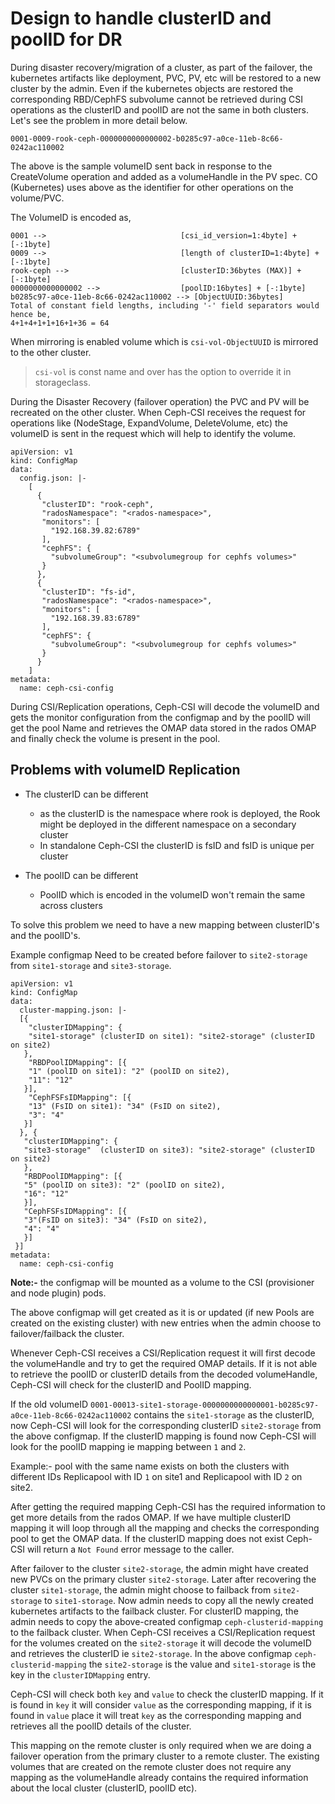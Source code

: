 # Design to handle clusterID and poolID for DR

During disaster recovery/migration of a cluster, as part of the failover, the
kubernetes artifacts like deployment, PVC, PV, etc will be restored to a new
cluster by the admin. Even if the kubernetes objects are restored the
corresponding RBD/CephFS subvolume cannot be retrieved during CSI operations as
the clusterID and poolID are not the same in both clusters. Let's see the
problem in more detail below.

`0001-0009-rook-ceph-0000000000000002-b0285c97-a0ce-11eb-8c66-0242ac110002`

The above is the sample volumeID sent back in response to the CreateVolume
operation and added as a volumeHandle in the PV spec. CO (Kubernetes) uses
above as the identifier for other operations on the volume/PVC.

The VolumeID is encoded as,

```text
0001 -->                              [csi_id_version=1:4byte] + [-:1byte]
0009 -->                              [length of clusterID=1:4byte] + [-:1byte]
rook-ceph -->                         [clusterID:36bytes (MAX)] + [-:1byte]
0000000000000002 -->                  [poolID:16bytes] + [-:1byte]
b0285c97-a0ce-11eb-8c66-0242ac110002 --> [ObjectUUID:36bytes]
Total of constant field lengths, including '-' field separators would hence be,
4+1+4+1+1+16+1+36 = 64
```

When mirroring is enabled volume which is `csi-vol-ObjectUUID` is mirrored to
the other cluster.

> `csi-vol` is const name and over has the option to override it in
> storageclass.

During the Disaster Recovery (failover operation) the PVC and PV will be
recreated on the other cluster. When Ceph-CSI receives the request for
operations like (NodeStage, ExpandVolume, DeleteVolume, etc) the volumeID is
sent in the request which will help to identify the volume.

```yaml=
apiVersion: v1
kind: ConfigMap
data:
  config.json: |-
    [
      {
       "clusterID": "rook-ceph",
       "radosNamespace": "<rados-namespace>",
       "monitors": [
         "192.168.39.82:6789"
       ],
       "cephFS": {
         "subvolumeGroup": "<subvolumegroup for cephfs volumes>"
       }
      },
      {
       "clusterID": "fs-id",
       "radosNamespace": "<rados-namespace>",
       "monitors": [
         "192.168.39.83:6789"
       ],
       "cephFS": {
         "subvolumeGroup": "<subvolumegroup for cephfs volumes>"
       }
      }
    ]
metadata:
  name: ceph-csi-config
```

During CSI/Replication operations, Ceph-CSI will decode the volumeID and gets
the monitor configuration from the configmap and by the poolID will get the
pool Name and retrieves the OMAP data stored in the rados OMAP and finally
check the volume is present in the pool.

## Problems with volumeID Replication

* The clusterID can be different
  * as the clusterID is the namespace where rook is deployed, the Rook might be
    deployed in the different namespace on a secondary cluster
  * In standalone Ceph-CSI the clusterID is fsID and fsID is unique per
    cluster

* The poolID can be different
  * PoolID which is encoded in the volumeID won't remain the same across
    clusters

To solve this problem we need to have a new mapping between clusterID's and the
poolID's.

Example configmap Need to be created before failover to `site2-storage` from
`site1-storage` and `site3-storage`.

```yaml=
apiVersion: v1
kind: ConfigMap
data:
  cluster-mapping.json: |-
  [{
    "clusterIDMapping": {
    "site1-storage" (clusterID on site1): "site2-storage" (clusterID on site2)
   },
    "RBDPoolIDMapping": [{
    "1" (poolID on site1): "2" (poolID on site2),
    "11": "12"
   }],
    "CephFSFsIDMapping": [{
    "13" (FsID on site1): "34" (FsID on site2),
    "3": "4"
   }]
  }, {
   "clusterIDMapping": {
   "site3-storage"  (clusterID on site3): "site2-storage" (clusterID on site2)
   },
   "RBDPoolIDMapping": [{
   "5" (poolID on site3): "2" (poolID on site2),
   "16": "12"
   }],
   "CephFSFsIDMapping": [{
   "3"(FsID on site3): "34" (FsID on site2),
   "4": "4"
   }]
 }]
metadata:
  name: ceph-csi-config
```

**Note:-** the configmap will be mounted as a volume to the CSI (provisioner
and node plugin) pods.

The above configmap will get created as it is or updated (if new Pools are
created on the existing cluster) with new entries when the admin choose to
failover/failback the cluster.

Whenever Ceph-CSI receives a CSI/Replication request it will first decode the
volumeHandle and try to get the required OMAP details. If it is not able to
retrieve the poolID or clusterID details from the decoded volumeHandle, Ceph-CSI
will check for the clusterID and PoolID mapping.

If the old volumeID
`0001-00013-site1-storage-0000000000000001-b0285c97-a0ce-11eb-8c66-0242ac110002`
contains the `site1-storage` as the clusterID, now Ceph-CSI will look for the
corresponding clusterID `site2-storage` from the above configmap. If the
clusterID mapping is found now Ceph-CSI will look for the poolID mapping ie
mapping between `1` and `2`.

Example:- pool with the same name exists on both the clusters with different IDs
Replicapool with ID `1` on site1 and Replicapool with ID `2` on site2.

After getting the required mapping Ceph-CSI has the required information to get
more details from the rados OMAP. If we have multiple clusterID mapping it will
loop through all the mapping and checks the corresponding pool to get the OMAP
data. If the clusterID mapping does not exist Ceph-CSI will return a `Not
Found` error message to the caller.

After failover to the cluster `site2-storage`, the admin might have created new
PVCs on the primary cluster `site2-storage`. Later after recovering the
cluster `site1-storage`, the admin might choose to failback from
`site2-storage` to `site1-storage`. Now admin needs to copy all the newly
created kubernetes artifacts to the failback cluster. For clusterID mapping, the
admin needs to copy the above-created configmap `ceph-clusterid-mapping` to
the failback cluster. When Ceph-CSI receives a CSI/Replication request for
the volumes created on the `site2-storage` it will decode the volumeID and
retrieves the clusterID ie `site2-storage`. In the above configmap
`ceph-clusterid-mapping` the `site2-storage` is the value and `site1-storage`
is the key in the `clusterIDMapping` entry.

Ceph-CSI will check both `key` and `value` to check the clusterID mapping. If it
is found in `key` it will consider `value` as the  corresponding mapping, if it
is found in `value` place it will treat `key` as the corresponding mapping and
retrieves all the poolID details of the cluster.

This mapping on the remote cluster is only required when we are doing a
failover operation from the primary cluster to a remote cluster. The existing
volumes that are created on the remote cluster does not require
any mapping as the volumeHandle already contains the required information about
the local cluster (clusterID, poolID etc).

